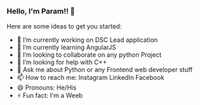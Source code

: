 ### Hello, I'm Param!! 👋


Here are some ideas to get you started:

- 🔭 I’m currently working on DSC Lead application
- 🌱 I’m currently learning AngularJS
- 👯 I’m looking to collaborate on any python Project
- 🤔 I’m looking for help with C++
- 💬 Ask me about Python or any Frontend web developer stuff
- 📫 How to reach me: Instagram LinkedIn Facebook
- 😄 Pronouns: He/His
- ⚡ Fun fact: I'm a Weeb




<img scr="https://github-readme-stats.vercel.app/api?username=ParamTatiya02">
